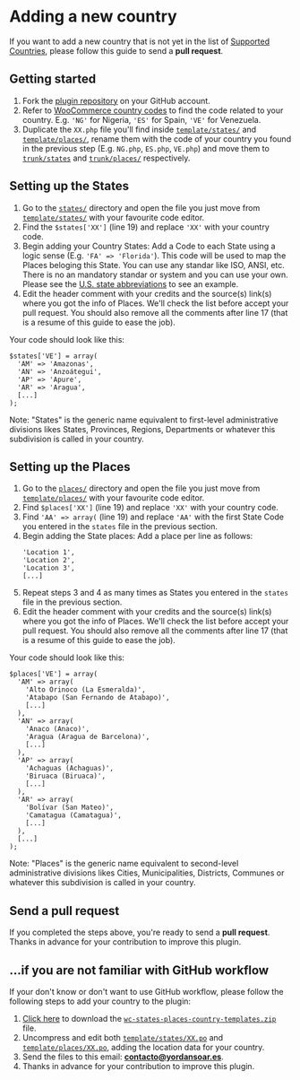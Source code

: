 # Adding a new country

If you want to add a new country that is not yet in the list of [Supported Countries](https://github.com/chitezh/woocommerce_states_places#supported-countries), please follow this guide to send a **pull request**.

## Getting started

1. Fork the [plugin repository](https://github.com/chitezh/woocommerce_states_places/) on your GitHub account.
2. Refer to [WooCommerce country codes](https://github.com/woocommerce/woocommerce/blob/master/i18n/countries.php) to find the code related to your country. E.g. `'NG'` for Nigeria, `'ES'` for Spain, `'VE'` for Venezuela.
3. Duplicate the `XX.php` file you'll find inside [`template/states/`](https://github.com/chitezh/woocommerce_states_places/tree/master/templates/states) and [`template/places/`](https://github.com/chitezh/woocommerce_states_places/tree/master/templates/places), rename them with the code of your country you found in the previous step (E.g. `NG.php`, `ES.php`, `VE.php`) and move them to [`trunk/states`](https://github.com/chitezh/woocommerce_states_places/tree/master/trunk/states) and [`trunk/places/`](https://github.com/chitezh/woocommerce_states_places/tree/master/trunk/places) respectively.

## Setting up the States

1. Go to the [`states/`](https://github.com/chitezh/woocommerce_states_places/tree/master/trunk/states) directory and open the file you just move from [`template/states/`](https://github.com/chitezh/woocommerce_states_places/tree/master/templates/states) with your favourite code editor.
2. Find the `$states['XX']` (line 19) and replace `'XX'` with your country code.
3. Begin adding your Country States: Add a Code to each State using a logic sense (E.g. `'FA' => 'Florida'`). This code will be used to map the Places beloging this State. You can use any standar like ISO, ANSI, etc. There is no an mandatory standar or system and you can use your own. Please see the [U.S. state abbreviations](https://en.wikipedia.org/wiki/List_of_U.S._state_abbreviations) to see an example.
5. Edit the header comment with your credits and the source(s) link(s) where you got the info of Places. We'll check the list before accept your pull request. You should also remove all the comments after line 17 (that is a resume of this guide to ease the job).

Your code should look like this:

```
$states['VE'] = array(
  'AM' => 'Amazonas',
  'AN' => 'Anzoátegui',
  'AP' => 'Apure',
  'AR' => 'Aragua',
  [...]
);
```

Note: "States" is the generic name equivalent to first-level administrative divisions likes States, Provinces, Regions, Departments or whatever this subdivision is called in your country.

## Setting up the Places

1. Go to the [`places/`](https://github.com/chitezh/woocommerce_states_places/tree/master/trunk/places) directory and open the file you just move from [`template/places/`](https://github.com/chitezh/woocommerce_states_places/tree/master/templates/places) with your favourite code editor.
2. Find `$places['XX']` (line 19) and replace `'XX'` with your country code.
3. Find `'AA' => array(` (line 19) and replace `'AA'` with the first State Code you entered in the `states` file in the previous section.
4. Begin adding the State places: Add a place per line as follows:
   ```   
   'Location 1',
   'Location 2',
   'Location 3',
   [...]
   ```
5. Repeat steps 3 and 4 as many times as States you entered in the `states` file in the previous section.
6. Edit the header comment with your credits and the source(s) link(s) where you got the info of Places. We'll check the list before accept your pull request. You should also remove all the comments after line 17 (that is a resume of this guide to ease the job).

Your code should look like this:

```
$places['VE'] = array(
  'AM' => array(
    'Alto Orinoco (La Esmeralda)',
    'Atabapo (San Fernando de Atabapo)',
    [...]
  ),
  'AN' => array(
    'Anaco (Anaco)',
    'Aragua (Aragua de Barcelona)',
    [...]
  ),
  'AP' => array(
    'Achaguas (Achaguas)',
    'Biruaca (Biruaca)',
    [...]
  ),
  'AR' => array(
    'Bolívar (San Mateo)',
    'Camatagua (Camatagua)',
    [...]
  ),
  [...]
);
```

Note: "Places" is the generic name equivalent to second-level administrative divisions likes Cities, Municipalities, Districts, Communes or whatever this subdivision is called in your country.

## Send a pull request

If you completed the steps above, you're ready to send a **pull request**. Thanks in advance for your contribution to improve this plugin.

## ...if you are not familiar with GitHub workflow

If your don't know or don't want to use GitHub workflow, please follow the following steps to add your country to the plugin:

1. [Click here](https://github.com/chitezh/woocommerce_states_places/blob/master/templates/wc-states-places-country-templates.zip) to download the [`wc-states-places-country-templates.zip`](https://github.com/chitezh/woocommerce_states_places/blob/master/templates/wc-states-places-country-templates.zip) file. 
2. Uncompress and edit both [`template/states/XX.po`](https://github.com/chitezh/woocommerce_states_places/blob/master/templates/states/XX.php) and [`template/places/XX.po`](https://github.com/chitezh/woocommerce_states_places/blob/master/templates/places/XX.php), adding the location data for your country.
3. Send the files to this email: **contacto@yordansoar.es**.
4. Thanks in advance for your contribution to improve this plugin.